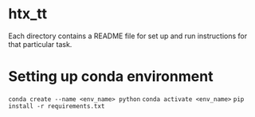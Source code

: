 # htx_tt

Each directory contains a README file for set up and run instructions for that particular task.

# Setting up conda environment
`conda create --name <env_name> python`
`conda activate <env_name>`
`pip install -r requirements.txt`
